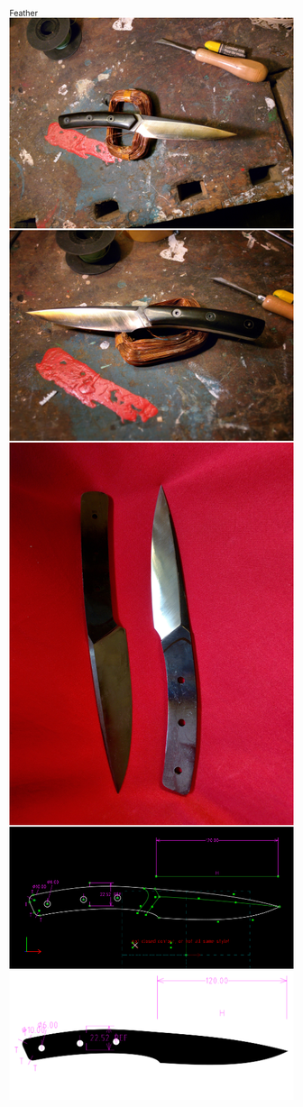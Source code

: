 Feather
![preview](gallery_2.jpg)
![preview](gallery_3.jpg)
![preview](gallery_1.jpg)
![](feather.png)
![](feather.svg)
